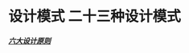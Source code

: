 # 设计模式 二十三种设计模式
##### [六大设计原则](https://github.com/huangruqi88/DesighModeSample/blob/master/README.md)
